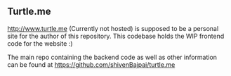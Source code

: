 ## Turtle.me

http://www.turtle.me (Currently not hosted) is supposed to be a personal site for the author of this repository. This codebase holds the WIP frontend code for the website :)

The main repo containing the backend code as well as other information can be found at https://github.com/shivenBajpai/turtle.me